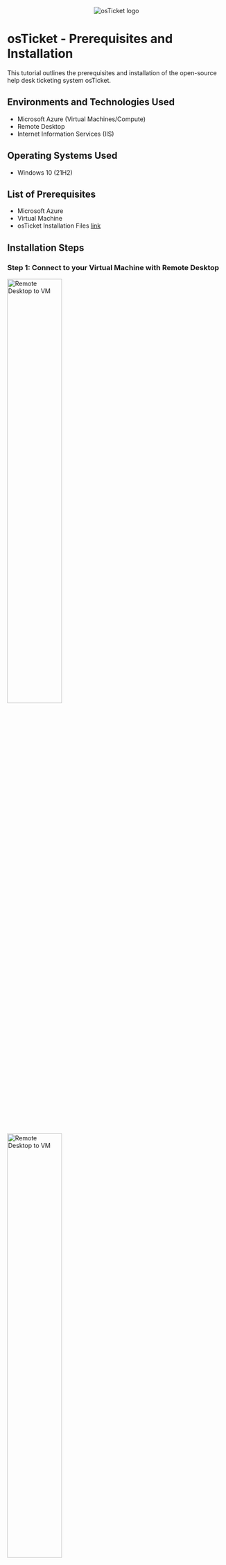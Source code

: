 <p align="center">
<img src="https://i.imgur.com/Clzj7Xs.png" alt="osTicket logo"/>
</p>

<h1>osTicket - Prerequisites and Installation</h1>
This tutorial outlines the prerequisites and installation of the open-source help desk ticketing system osTicket.<br />


<h2>Environments and Technologies Used</h2>

- Microsoft Azure (Virtual Machines/Compute)
- Remote Desktop
- Internet Information Services (IIS)

<h2>Operating Systems Used </h2>

- Windows 10</b> (21H2)

<h2>List of Prerequisites</h2>

- Microsoft Azure
- Virtual Machine
- osTicket Installation Files [link](https://drive.google.com/drive/u/0/folders/1APMfNyfNzcxZC6EzdaNfdZsUwxWYChf6)

<h2>Installation Steps</h2>

<h3>Step 1: Connect to your Virtual Machine with Remote Desktop</h3>

<p>
<img src="https://i.imgur.com/5hrj6P1.png" height="50%" width="50%" alt="Remote Desktop to VM"/>
</p>

<p>
<img src="https://i.imgur.com/QdKosPW.png" height="50%" width="50%" alt="Remote Desktop to VM"/>
</p>

- Copy and Paste the VM's Public IP Address into your Remote Desktop program (Mac users will need Microsoft Remote Desktop)
- Enter the username/password you used when creating the VM

<h3>Step 2: Install/Enable IIS in Windows WITH CGI</h3>

<p>
<img src="https://i.imgur.com/iQs1K4w.png" height="80%" width="80%" alt="Install/Enable IIS"/>
</p>

- Navigate to Control Panel -> Programs -> Turn Windows features on or off -> World Wide Web Services -> Application Development Features -> [X] CGI
- Open the Installation Files [link](https://drive.google.com/drive/u/0/folders/1APMfNyfNzcxZC6EzdaNfdZsUwxWYChf6)

<p>
<img src="https://i.imgur.com/gvx1EG5.png" height="80%" width="80%" alt="Installation Files"/>
</p>

<h3>Step 3: Install Additional Files</h3>

- Download & Install the following files:
  - PHP Manager for IIS
  - Rewrite Module
  - PHP 7.3.8
    - File Explorer ->
    - This PC ->
    - Windows (C:) ->
    - New Folder ->
    - Name new folder 'PHP' ->
    - Unzip 'PHP 7.3.8' into this new folder
  - VC_redist.x86.exe
  - MySQL 5.5.62
    - Typical Setup ->
    - Launch Configuration Wizard (after install) ->
    - Standard Configuration ->
    - Set password as 'Password1'

<h3>Step 4: Register PHP from within IIS</h3>

- Open IIS as an admin (right click and select 'Run as administrator' ->
- PHP Manager ->
- Register new PHP version ->
- Browse to newly created 'PHP' folder ->
- php-cgi.exe ->
- Reload IIS (Open IIS, Stop and Start the server)

<p>
<img src="https://i.imgur.com/dEPguY1.png" height="40%" width="40%" alt=""/>
</p>

<p>
<img src="https://i.imgur.com/5IMvkqq.png" height="40%" width="40%" alt=""/>
</p>

<p>
<img src="https://i.imgur.com/JwPamBr.png" height="40%" width="40%" alt=""/>
</p>

<p>
<img src="https://i.imgur.com/41zWIj9.png" height="40%" width="40%" alt=""/>
</p>

<p>
<img src="https://i.imgur.com/Ow9u7wR.png" height="40%" width="40%" alt=""/>
</p>

<h3>Step 5: Install osTicket</h3>

- Install osTicket v1.15.8
  - Download osTicket from the Installation Files Folder
  - Extract and copy "upload" folder to c:\inetpub\wwwroot
  - Within c:\inetpub\wwwroot, rename "upload" to "osTicket"

<p>
<img src="https://i.imgur.com/QyjQMA9.png" height="40%" width="40%" alt=""/>
</p>

<p>
<img src="https://i.imgur.com/yUSt3TI.png" height="40%" width="40%" alt=""/>
</p>


<p>
<img src="https://i.imgur.com/hgvj9qn.png" height="40%" width="40%" alt=""/>
</p>

- Reload IIS
- Go to sites -> Default -> osTicket 
  - On the right, click "Browse *:80"

<p>
<img src="https://i.imgur.com/lDra8Uu.png" height="40%" width="40%" alt=""/>
</p>

- Note that some extensions are not enabled
  - Go back to IIS, sites -> Default -> osTicket
  - Double-click PHP Manager
  - Click “Enable or disable an extension”
  - Enable: php_imap.dll
  - Enable: php_intl.dll
  - Enable: php_opcache.dll
- Refresh the osTicket site in your browse, observe the changes

<p>
<img src="https://i.imgur.com/6Oj3sqA.png" height="40%" width="40%" alt=""/>
</p>








  

